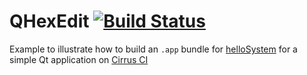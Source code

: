 # QHexEdit [![Build Status](https://api.cirrus-ci.com/github/helloSystem/QHexEdit.svg)](https://cirrus-ci.com/github/helloSystem/QHexEdit)

Example to illustrate how to build an `.app` bundle for [helloSystem](https://hellosystem.github.io/docs/) for a simple Qt application on [Cirrus CI](https://cirrus-ci.org/)
